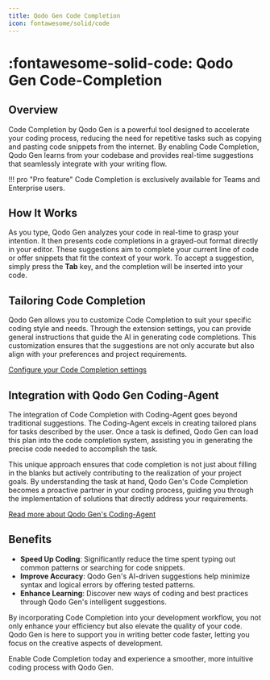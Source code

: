 ```yaml
---
title: Qodo Gen Code Completion
icon: fontawesome/solid/code
---
```


# :fontawesome-solid-code: Qodo Gen Code-Completion

## Overview

Code Completion by Qodo Gen is a powerful tool designed to accelerate your coding process, reducing the need for repetitive tasks such as copying and pasting code snippets from the internet. By enabling Code Completion, Qodo Gen learns from your codebase and provides real-time suggestions that seamlessly integrate with your writing flow.

!!! pro "Pro feature"
    Code Completion is exclusively available for Teams and Enterprise users.

## How It Works

As you type, Qodo Gen analyzes your code in real-time to grasp your intention. It then presents code completions in a grayed-out format directly in your editor. These suggestions aim to complete your current line of code or offer snippets that fit the context of your work. To accept a suggestion, simply press the **Tab** key, and the completion will be inserted into your code.

## Tailoring Code Completion

Qodo Gen allows you to customize Code Completion to suit your specific coding style and needs. Through the extension settings, you can provide general instructions that guide the AI in generating code completions. This customization ensures that the suggestions are not only accurate but also align with your preferences and project requirements.

[Configure your Code Completion settings](../installation/extension-settings.md)

## Integration with Qodo Gen Coding-Agent

The integration of Code Completion with Coding-Agent goes beyond traditional suggestions. The Coding-Agent excels in creating tailored plans for tasks described by the user. Once a task is defined, Qodo Gen can load this plan into the code completion system, assisting you in generating the precise code needed to accomplish the task.

This unique approach ensures that code completion is not just about filling in the blanks but actively contributing to the realization of your project goals. By understanding the task at hand, Qodo Gen's Code Completion becomes a proactive partner in your coding process, guiding you through the implementation of solutions that directly address your requirements.

[Read more about Qodo Gen's Coding-Agent](../chat/coding-agent.md)

## Benefits

- **Speed Up Coding**: Significantly reduce the time spent typing out common patterns or searching for code snippets.
- **Improve Accuracy**: Qodo Gen's AI-driven suggestions help minimize syntax and logical errors by offering tested patterns.
- **Enhance Learning**: Discover new ways of coding and best practices through Qodo Gen's intelligent suggestions.

By incorporating Code Completion into your development workflow, you not only enhance your efficiency but also elevate the quality of your code. Qodo Gen is here to support you in writing better code faster, letting you focus on the creative aspects of development.

Enable Code Completion today and experience a smoother, more intuitive coding process with Qodo Gen.
